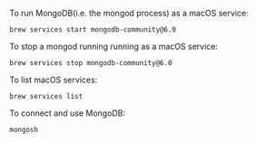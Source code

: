To run MongoDB(i.e. the mongod process) as a macOS service:

	brew services start mongodb-community@6.0

To stop a mongod running running as a macOS service:

	brew services stop mongodb-community@6.0

To list macOS services:

	brew services list 

To connect and use MongoDB:

	mongosh

